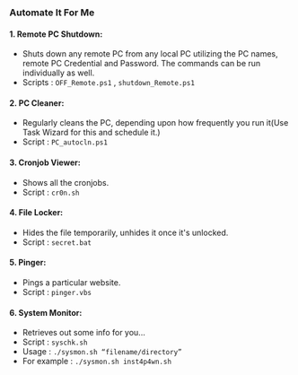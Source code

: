 ### Automate It For Me
#### 1. Remote PC Shutdown:
   * Shuts down any remote PC from any local PC utilizing the PC names, remote PC Credential and Password.
   The commands can be run individually as well.
   * Scripts : `OFF_Remote.ps1` , `shutdown_Remote.ps1`
#### 2. PC Cleaner:
   * Regularly cleans the PC, depending upon how frequently you run it(Use Task Wizard for this and schedule it.)
   * Script : `PC_autocln.ps1`
#### 3. Cronjob Viewer:
   * Shows all the cronjobs.
   * Script : `cr0n.sh`
#### 4. File Locker:
   * Hides the file temporarily, unhides it once it's unlocked. 
   * Script : `secret.bat`
#### 5. Pinger:
   * Pings a particular website. 
   * Script : `pinger.vbs`
#### 6. System Monitor:
   * Retrieves out some info for you...
   * Script : `syschk.sh`
   * Usage : `./sysmon.sh “filename/directory”`
   * For example : `./sysmon.sh inst4p4wn.sh`
